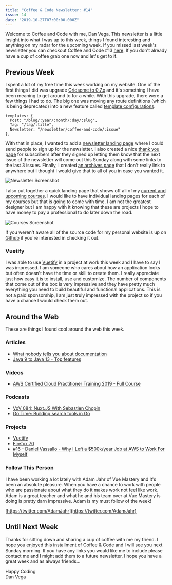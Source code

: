 ```yaml
---
title: "Coffee & Code Newsletter: #14"
issue: 14
date: "2019-10-27T07:00:00.000Z"
---
```


Welcome to Coffee and Code with me, Dan Vega. This newsletter is a little insight into what I was up to this week, things I found interesting and anything on my radar for the upcoming week. If you missed last week's newsletter you can checkout Coffee and Code #13 [here](https://www.danvega.dev/newsletter/coffee-and-code/13). If you don't already have a cup of coffee grab one now and let's get to it.

## Previous Week

I spent a lot of my free time this week working on my website. One of the first things I did was upgrade [Gridsome to 0.7.x](https://gridsome.org/blog/2019/09/17/gridsome-v07/) and it's something I have been meaning to get around to for a while. With this upgrade, there were a few things I had to do. The big one was moving any route definitions (which is being deprecated) into a new feature called [template configurations](https://gridsome.org/blog/2019/09/17/gridsome-v07/#new-template-configuration).

    templates: {
      Post: "/blog/:year/:month/:day/:slug",
      Tag: "/tag/:title",
      Newsletter: "/newsletter/coffee-and-code/:issue"
    },

With that in place, I wanted to add a [newsletter landing page](https://www.danvega.dev/newsletter) where I could send people to sign up for the newsletter. I also created a nice [thank you page](https://www.danvega.dev/newsletter/thank-you/) for subscribers after they signed up letting them know that the next issue of the newsletter will come out this Sunday along with some links to the last 3 issues. Finally, I created [an archives page](https://www.danvega.dev/newsletter/archives/) that I don't really link to anywhere but I thought I would give that to all of you in case you wanted it.

![Newsletter Screenshot](./newsletter.png)

I also put together a quick landing page that shows off all of my [current and upcoming courses](https://www.danvega.dev/courses). I would like to have individual landing pages for each of my courses but that is going to come with time. I am not the greatest designer but I am happy with it knowing that these are projects I hope to have money to pay a professional to do later down the road.

![Courses Screenshot](./courses.png)

If you weren't aware all of the source code for my personal website is up on [Github](https://github.com/danvega/danvega-dev) if you're interested in checking it out.

### Vuetify

I was able to use [Vuetify](https://vuetifyjs.com/en/) in a project at work this week and I have to say I was impressed. I am someone who cares about how an application looks but often doesn't have the time or skill to create them. I really appreciate just how easy it is to install, use and customize. The number of components that come out of the box is very impressive and they have pretty much everything you need to build beautiful and functional applications. This is not a paid sponsorship, I am just truly impressed with the project so if you have a chance I would check them out.

## Around the Web

These are things I found cool around the web this week.

### Articles

- [What nobody tells you about documentation](https://www.divio.com/blog/documentation/)
- [Java 9 to Java 13 - Top features](https://dev.to/therajsaxena/java-9-to-java-13-top-features-362l)

### Videos

- [AWS Certified Cloud Practitioner Training 2019 - Full Course](https://www.youtube.com/watch?v=3hLmDS179YE)

### Podcasts

- [VoV 084: Nuxt.JS With Sebastien Chopin](https://devchat.tv/views-on-vue/vov-084-nuxt-js-with-sebastien-chopin/)
- [Go Time: Building search tools in Go](https://changelog.com/gotime/104)

### Projects

- [Vuetify](https://vuetifyjs.com/en/)
- [Firefox 70](https://hacks.mozilla.org/2019/10/firefox-70-a-bountiful-release-for-all/)
- [#16 - Daniel Vassallo - Why I Left a \$500k/year Job at AWS to Work For Myself](https://www.ecpodcast.io/episodes/16-daniel-vassallo-why-i-quit-a-500k-job-at-amazon-to-work-for-myself)

### Follow This Person

I have been working a lot lately with Adam Jahr of Vue Mastery and it's been an absolute pleasure. When you have a chance to work with people who are passionate about what they do it makes work not feel like work. Adam is a great teacher and what he and his team over at Vue Mastery is doing is pretty darn impressive. Adam is my must follow of the week!

[https://twitter.com/AdamJahr](https://twitter.com/AdamJahr)

## Until Next Week

Thanks for sitting down and sharing a cup of coffee with me my friend. I hope you enjoyed this installment of Coffee & Code and I will see you next Sunday morning. If you have any links you would like me to include please contact me and I might add them to a future newsletter. I hope you have a great week and as always friends...

Happy Coding<br/>
Dan Vega

